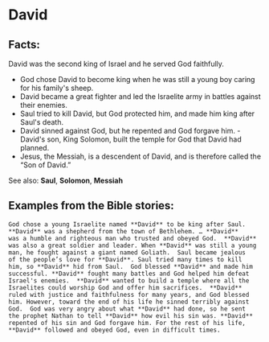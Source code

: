 David
=====

Facts:
------

David was the second king of Israel and he served God faithfully.

-   God chose David to become king when he was still a young boy caring
    for his family's sheep.
-   David became a great fighter and led the Israelite army in battles
    against their enemies.
-   Saul tried to kill David, but God protected him, and made him king
    after Saul's death.
-   David sinned against God, but he repented and God forgave him.  -
David's son, King Solomon, built the temple for God that David had
    planned.
-   Jesus, the Messiah, is a descendent of David, and is therefore
    called the “Son of David.”

See also: **Saul**, **Solomon**, **Messiah**

Examples from the Bible stories:
--------------------------------

    God chose a young Israelite named **David** to be king after Saul.
    **David** was a shepherd from the town of Bethlehem. … **David**
    was a humble and righteous man who trusted and obeyed God.  **David**
    was also a great soldier and leader. When **David** was still a young
    man, he fought against a giant named Goliath.  Saul became jealous
    of the people’s love for **David**. Saul tried many times to kill
    him, so **David** hid from Saul.  God blessed **David** and made him
    successful. **David** fought many battles and God helped him defeat
    Israel's enemies.  **David** wanted to build a temple where all the
    Israelites could worship God and offer him sacrifices.  **David**
    ruled with justice and faithfulness for many years, and God blessed
    him. However, toward the end of his life he sinned terribly against
    God.  God was very angry about what **David** had done, so he sent
    the prophet Nathan to tell **David** how evil his sin was. **David**
    repented of his sin and God forgave him. For the rest of his life,
    **David** followed and obeyed God, even in difficult times.
